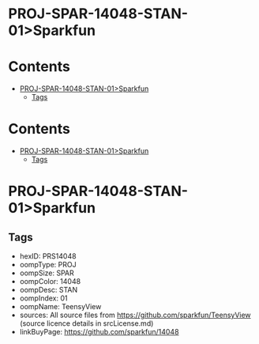 
PROJ-SPAR-14048-STAN-01>Sparkfun
================================

Contents
========

* [PROJ-SPAR-14048-STAN-01>Sparkfun](#proj-spar-14048-stan-01sparkfun)
	* [Tags](#tags)

Contents
========

* [PROJ-SPAR-14048-STAN-01>Sparkfun](#proj-spar-14048-stan-01sparkfun)
	* [Tags](#tags)

# PROJ-SPAR-14048-STAN-01>Sparkfun

## Tags

- hexID: PRS14048
- oompType: PROJ
- oompSize: SPAR
- oompColor: 14048
- oompDesc: STAN
- oompIndex: 01
- oompName: TeensyView
- sources: All source files from https://github.com/sparkfun/TeensyView (source licence details in srcLicense.md)
- linkBuyPage: https://github.com/sparkfun/14048
